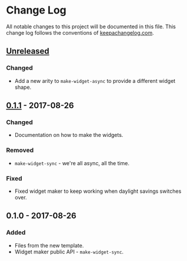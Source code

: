 # Change Log
All notable changes to this project will be documented in this file. This change log follows the conventions of [keepachangelog.com](http://keepachangelog.com/).

## [Unreleased]
### Changed
- Add a new arity to `make-widget-async` to provide a different widget shape.

## [0.1.1] - 2017-08-26
### Changed
- Documentation on how to make the widgets.

### Removed
- `make-widget-sync` - we're all async, all the time.

### Fixed
- Fixed widget maker to keep working when daylight savings switches over.

## 0.1.0 - 2017-08-26
### Added
- Files from the new template.
- Widget maker public API - `make-widget-sync`.

[Unreleased]: https://github.com/your-name/axiom-clj/compare/0.1.1...HEAD
[0.1.1]: https://github.com/your-name/axiom-clj/compare/0.1.0...0.1.1
